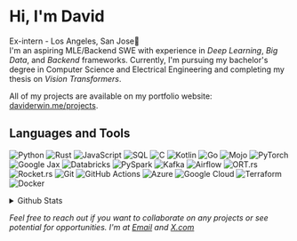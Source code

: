 <!--
## About Me:
Hello there! I'm Davi, an aspiring MLE/Backend SWE with experience in *Deep Learning*, *Big Data*, and *Backend* frameworks. Currently, I'm pursuing my bachelor's degree in Computer Science and Electrical Engineering and completing my thesis on *Vision Transformers*. 
<!-- I'm passionate about building real-world, open-source projects that provide value. I'm currently expanding my skills in native app development using React Native and exploring Generative AI. Additionally, I'm an active participant in hackathons and have won a few of them. I was also a finalist in the Smart India Hackathon 2023. If you're a hackathon organizer looking for a teammate or just want to have a chat with me, feel free to connect with me.

All of my projects are available on my portfolio website: [daviderwin.me/projects](https://daviderwin.me/projects).


## Languages and Tools
![Python](https://img.shields.io/badge/python-3670A0?style=for-the-badge&logo=python&logoColor=ffdd54)
![Rust](https://img.shields.io/badge/rust-%23000000.svg?style=for-the-badge&logo=rust&logoColor=white)
![SQL](https://img.shields.io/badge/SQL-336791?style=for-the-badge&logo=postgresql&logoColor=white)
![C](https://img.shields.io/badge/C-%2300599C.svg?style=for-the-badge&logo=c&logoColor=white)
![Kotlin](https://img.shields.io/badge/kotlin-%230095D5.svg?style=for-the-badge&logo=kotlin&logoColor=white)
![Go](https://img.shields.io/badge/go-%2300ADD8.svg?style=for-the-badge&logo=go&logoColor=white)
![Mojo](https://img.shields.io/badge/mojo-%23000000.svg?style=for-the-badge&logo=mojo&logoColor=orange)
![PyTorch](https://img.shields.io/badge/pytorch-%23EE4C2C.svg?style=for-the-badge&logo=pytorch&logoColor=white)
![Google Jax](https://img.shields.io/badge/google%20jax-%230090D8.svg?style=for-the-badge&logo=google&logoColor=white)
![Databricks](https://img.shields.io/badge/databricks-%23FF3621.svg?style=for-the-badge&logo=databricks&logoColor=white)
![PySpark](https://img.shields.io/badge/pyspark-%23E25A1C.svg?style=for-the-badge&logo=apache-spark&logoColor=white)
![Kafka](https://img.shields.io/badge/kafka-%23023144.svg?style=for-the-badge&logo=apache-kafka&logoColor=white)
![Airflow](https://img.shields.io/badge/airflow-%23017CEE.svg?style=for-the-badge&logo=apache-airflow&logoColor=white)
![ORT.rs](https://img.shields.io/badge/ort.rs-%23000000.svg?style=for-the-badge&logo=rust&logoColor=white)
![Rocket.rs](https://img.shields.io/badge/rocket.rs-%23F74C00.svg?style=for-the-badge&logo=rust&logoColor=white)
![Git](https://img.shields.io/badge/git-%23F05033.svg?style=for-the-badge&logo=git&logoColor=white)
![GitHub Actions](https://img.shields.io/badge/github%20actions-%232088FF.svg?style=for-the-badge&logo=github-actions&logoColor=white)
![Azure](https://img.shields.io/badge/azure-%230078D4.svg?style=for-the-badge&logo=microsoft-azure&logoColor=white)
![Google Cloud](https://img.shields.io/badge/google%20cloud-%234285F4.svg?style=for-the-badge&logo=google-cloud&logoColor=white)
![Terraform](https://img.shields.io/badge/terraform-%23623CE4.svg?style=for-the-badge&logo=terraform&logoColor=white)
![Docker](https://img.shields.io/badge/docker-%230db7ed.svg?style=for-the-badge&logo=docker&logoColor=white)



<details>
  <summary>Github Stats</summary>
  <p><img align="left" src="https://github-readme-stats.vercel.app/api/top-langs?username=dawi369&show_icons=true&locale=en&layout=compact&theme=midnight-purple" alt="dawi369" </p>

<p>&nbsp;<img align="center" src="https://github-readme-stats.vercel.app/api?username=dawi369&show_icons=true&locale=en&theme=midnight-purple" alt="dawi369" /></p>

<p><img align="center" src="https://github-readme-streak-stats.herokuapp.com/?user=dawi369&theme=midnight-purple" alt="dawi369" /></p>
</details>


## Lets Connect
I'm excited to connect with others via [Email](mailto:david.erwin.cz68@gmail.com) and [Twitter](https://twitter.com/0xmle) to chat about projects and tech. I am open to hearing about potential opportunities, discussing them with you, and then potentially collaborating if it's a good fit.
-->



# Hi, I'm David 

Ex-intern - Los Angeles, San Jose🌴   
I'm an aspiring MLE/Backend SWE with experience in *Deep Learning*, *Big Data*, and *Backend* frameworks. Currently, I'm pursuing my bachelor's degree in Computer Science and Electrical Engineering and completing my thesis on *Vision Transformers*. 

All of my projects are available on my portfolio website: [daviderwin.me/projects](https://daviderwin.me/projects).

## Languages and Tools
![Python](https://img.shields.io/badge/python-3670A0?style=for-the-badge&logo=python&logoColor=ffdd54)
![Rust](https://img.shields.io/badge/rust-%23000000.svg?style=for-the-badge&logo=rust&logoColor=white)
![JavaScript](https://img.shields.io/badge/javascript-%23323330.svg?style=for-the-badge&logo=javascript&logoColor=%23F7DF1E)
![SQL](https://img.shields.io/badge/SQL-336791?style=for-the-badge&logo=postgresql&logoColor=white)
![C](https://img.shields.io/badge/C-%2300599C.svg?style=for-the-badge&logo=c&logoColor=white)
![Kotlin](https://img.shields.io/badge/kotlin-%230095D5.svg?style=for-the-badge&logo=kotlin&logoColor=white)
![Go](https://img.shields.io/badge/go-%2300ADD8.svg?style=for-the-badge&logo=go&logoColor=white)
![Mojo](https://img.shields.io/badge/mojo-%23000000.svg?style=for-the-badge&logo=mojo&logoColor=orange)
![PyTorch](https://img.shields.io/badge/pytorch-%23EE4C2C.svg?style=for-the-badge&logo=pytorch&logoColor=white)
![Google Jax](https://img.shields.io/badge/google%20jax-%230090D8.svg?style=for-the-badge&logo=google&logoColor=white)
![Databricks](https://img.shields.io/badge/databricks-%23FF3621.svg?style=for-the-badge&logo=databricks&logoColor=white)
![PySpark](https://img.shields.io/badge/pyspark-%23E25A1C.svg?style=for-the-badge&logo=apache-spark&logoColor=white)
![Kafka](https://img.shields.io/badge/kafka-%23023144.svg?style=for-the-badge&logo=apache-kafka&logoColor=white)
![Airflow](https://img.shields.io/badge/airflow-%23017CEE.svg?style=for-the-badge&logo=apache-airflow&logoColor=white)
![ORT.rs](https://img.shields.io/badge/ort.rs-%23000000.svg?style=for-the-badge&logo=rust&logoColor=white)
![Rocket.rs](https://img.shields.io/badge/rocket.rs-%23F74C00.svg?style=for-the-badge&logo=rust&logoColor=white)
![Git](https://img.shields.io/badge/git-%23F05033.svg?style=for-the-badge&logo=git&logoColor=white)
![GitHub Actions](https://img.shields.io/badge/github%20actions-%232088FF.svg?style=for-the-badge&logo=github-actions&logoColor=white)
![Azure](https://img.shields.io/badge/azure-%230078D4.svg?style=for-the-badge&logo=microsoft-azure&logoColor=white)
![Google Cloud](https://img.shields.io/badge/google%20cloud-%234285F4.svg?style=for-the-badge&logo=google-cloud&logoColor=white)
![Terraform](https://img.shields.io/badge/terraform-%23623CE4.svg?style=for-the-badge&logo=terraform&logoColor=white)
![Docker](https://img.shields.io/badge/docker-%230db7ed.svg?style=for-the-badge&logo=docker&logoColor=white)

<details>
  <summary>Github Stats</summary>
  <p><img align="left" src="https://github-readme-stats.vercel.app/api/top-langs?username=dawi369&show_icons=true&locale=en&layout=compact&theme=midnight-purple" alt="dawi369" </p>

<p>&nbsp;<img align="center" src="https://github-readme-stats.vercel.app/api?username=dawi369&show_icons=true&locale=en&theme=midnight-purple" alt="dawi369" /></p>

<p><img align="center" src="https://github-readme-streak-stats.herokuapp.com/?user=dawi369&theme=midnight-purple" alt="dawi369" /></p>
</details>




*Feel free to reach out if you want to collaborate on any projects or see potential for opportunities. I'm at 
[Email](mailto:david.erwin.cz68@gmail.com) and [X.com](https://twitter.com/0xmle)*
